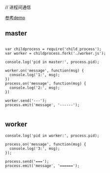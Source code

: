 //  进程间通信

[参考demo](https://github.com/fool2fish/blog/issues/14)


## master

```

var childprocess = require('child_process');
var worker = childprocess.fork('./worker.js');

console.log('pid in master:', process.pid);

worker.on('message', function(msg) {
  console.log('1:', msg);
})
process.on('message', function(msg) {
  console.log('2:', msg);
})

worker.send('---');
process.emit('message', '------');


```

## worker

```
console.log('pid in worker:', process.pid);

process.on('message', function(msg) {
  console.log('3:', msg);
});

process.send('===');
process.emit('message', '======');

```